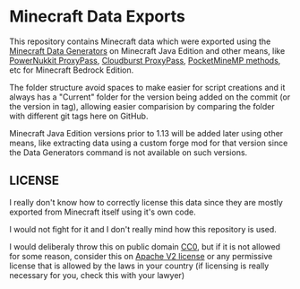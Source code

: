 Minecraft Data Exports
======================

This repository contains Minecraft data which were exported using the
[Minecraft Data Generators](https://wiki.vg/Data_Generators) on Minecraft Java Edition and
other means, like [PowerNukkit ProxyPass](https://github.com/PowerNukkit/Bedrock-ProxyPass),
[Cloudburst ProxyPass](https://github.com/CloudburstMC/ProxyPass), [PocketMineMP methods](https://github.com/pmmp/BedrockData),
etc for Minecraft Bedrock Edition.

The folder structure avoid spaces to make easier for script creations and it always has a "Current" folder for the
version being added on the commit (or the version in tag), allowing easier comparision by comparing the folder with different git tags
here on GitHub.

Minecraft Java Edition versions prior to 1.13 will be added later using other means, like extracting data using a custom forge mod for
that version since the Data Generators command is not available on such versions.

## LICENSE
I really don't know how to correctly license this data since they are mostly exported from Minecraft itself using it's own code.

I would not fight for it and I don't really mind how this repository is used.

I would deliberaly throw this on public domain [CC0](https://creativecommons.org/share-your-work/public-domain/cc0/), but if it is
not allowed for some reason, consider this on [Apache V2 license](https://www.apache.org/licenses/LICENSE-2.0) or any permissive
license that is allowed by the laws in your country (if licensing is really necessary for you, check this with your lawyer)
